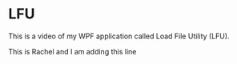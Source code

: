 # LFU
This is a video of my WPF application called Load File Utility (LFU).


This is Rachel and I am adding this line
